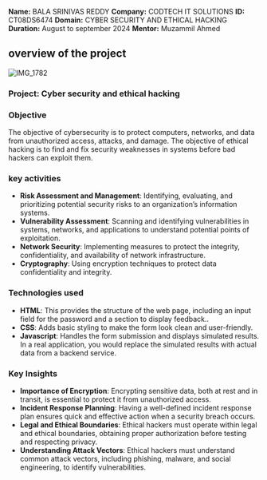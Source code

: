 **Name:** BALA SRINIVAS REDDY
**Company:** CODTECH IT SOLUTIONS
**ID:** CT08DS6474
**Domain:** CYBER SECURITY AND ETHICAL HACKING
**Duration:** August to september 2024
**Mentor:** Muzammil Ahmed


## overview of the project
![IMG_1782](https://github.com/user-attachments/assets/6c006165-70da-4955-ad84-cba473bc64bf)


### Project: Cyber security and ethical hacking

### Objective
The objective of cybersecurity is to protect computers, networks, and data from unauthorized access, attacks, and damage. The objective of ethical hacking is to find and fix security weaknesses in systems before bad hackers can exploit them.

### key activities
- **Risk Assessment and Management**: Identifying, evaluating, and prioritizing potential security risks to an organization’s information systems.
- **Vulnerability Assessment**: Scanning and identifying vulnerabilities in systems, networks, and applications to understand potential points of exploitation.
- **Network Security**: Implementing measures to protect the integrity, confidentiality, and availability of network infrastructure.
- **Cryptography**:  Using encryption techniques to protect data confidentiality and integrity.

### Technologies used
- **HTML**: This provides the structure of the web page, including an input field for the password and a section to display feedback..
- **CSS**: Adds basic styling to make the form look clean and user-friendly.
- **Javascript**: Handles the form submission and displays simulated results. In a real application, you would replace the simulated results with actual data from a backend service.

### Key Insights
- **Importance of Encryption**: Encrypting sensitive data, both at rest and in transit, is essential to protect it from unauthorized access.
- **Incident Response Planning**:  Having a well-defined incident response plan ensures quick and effective action when a security breach occurs.
- **Legal and Ethical Boundaries**:  Ethical hackers must operate within legal and ethical boundaries, obtaining proper authorization before testing and respecting privacy.
- **Understanding Attack Vectors**:  Ethical hackers must understand common attack vectors, including phishing, malware, and social engineering, to identify vulnerabilities.
